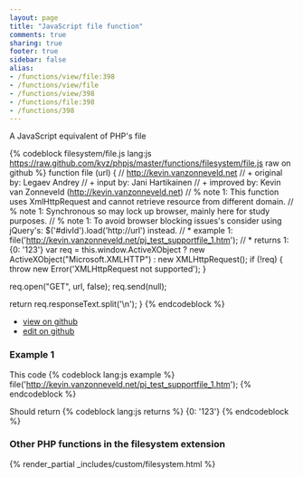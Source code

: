 ```yaml
---
layout: page
title: "JavaScript file function"
comments: true
sharing: true
footer: true
sidebar: false
alias:
- /functions/view/file:398
- /functions/view/file
- /functions/view/398
- /functions/file:398
- /functions/398
---
```

<!-- Generated by Rakefile:build -->
A JavaScript equivalent of PHP's file

{% codeblock filesystem/file.js lang:js https://raw.github.com/kvz/phpjs/master/functions/filesystem/file.js raw on github %}
function file (url) {
  // http://kevin.vanzonneveld.net
  // +   original by: Legaev Andrey
  // +      input by: Jani Hartikainen
  // +   improved by: Kevin van Zonneveld (http://kevin.vanzonneveld.net)
  // %        note 1: This function uses XmlHttpRequest and cannot retrieve resource from different domain.
  // %        note 1: Synchronous so may lock up browser, mainly here for study purposes.
  // %        note 1: To avoid browser blocking issues's consider using jQuery's: $('#divId').load('http://url') instead.
  // *     example 1: file('http://kevin.vanzonneveld.net/pj_test_supportfile_1.htm');
  // *     returns 1: {0: '123'}
  var req = this.window.ActiveXObject ? new ActiveXObject("Microsoft.XMLHTTP") : new XMLHttpRequest();
  if (!req) {
    throw new Error('XMLHttpRequest not supported');
  }

  req.open("GET", url, false);
  req.send(null);

  return req.responseText.split('\n');
}
{% endcodeblock %}

 - [view on github](https://github.com/kvz/phpjs/blob/master/functions/filesystem/file.js)
 - [edit on github](https://github.com/kvz/phpjs/edit/master/functions/filesystem/file.js)

### Example 1
This code
{% codeblock lang:js example %}
file('http://kevin.vanzonneveld.net/pj_test_supportfile_1.htm');
{% endcodeblock %}

Should return
{% codeblock lang:js returns %}
{0: '123'}
{% endcodeblock %}


### Other PHP functions in the filesystem extension
{% render_partial _includes/custom/filesystem.html %}
